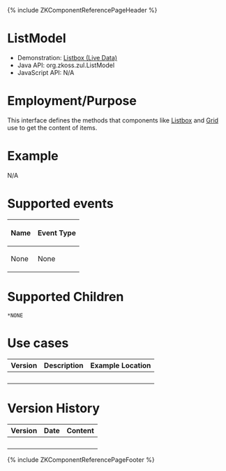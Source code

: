 {% include ZKComponentReferencePageHeader %}

# ListModel

- Demonstration: [Listbox (Live
  Data)](http://www.zkoss.org/zkdemo/userguide/#g8)
- Java API: <javadoc>org.zkoss.zul.ListModel</javadoc>
- JavaScript API: N/A

# Employment/Purpose

This interface defines the methods that components like [
Listbox](ZK_Component_Reference/Data/Listbox) and [
Grid](ZK_Component_Reference/Data/Grid) use to get the
content of items.

# Example

N/A

# Supported events

<table>
<thead>
<tr class="header">
<th><center>
<p>Name</p>
</center></th>
<th><center>
<p>Event Type</p>
</center></th>
</tr>
</thead>
<tbody>
<tr class="odd">
<td><p>None</p></td>
<td><p>None</p></td>
</tr>
</tbody>
</table>

# Supported Children

`*NONE`

# Use cases

| Version | Description | Example Location |
|---------|-------------|------------------|
|         |             |                  |

# Version History

| Version | Date | Content |
|---------|------|---------|
|         |      |         |

{% include ZKComponentReferencePageFooter %}
